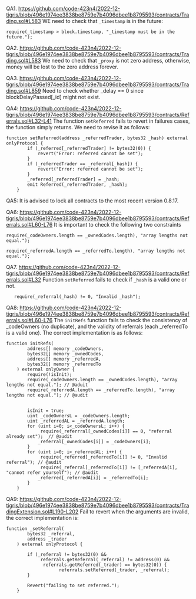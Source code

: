 QA1. https://github.com/code-423n4/2022-12-tigris/blob/496e1974ee3838be8759e7b4096dbee1b8795593/contracts/Trading.sol#L583
WE need to check that ``_timestamp`` is in the future:
``` 
require(_timestamp > block.timestamp, "_timestamp must be in the future.");
```

QA2. https://github.com/code-423n4/2022-12-tigris/blob/496e1974ee3838be8759e7b4096dbee1b8795593/contracts/Trading.sol#L583
We need to check that ``_proxy`` is not zero address, otherwise, money will be lost to the zero address forever. 

QA3. https://github.com/code-423n4/2022-12-tigris/blob/496e1974ee3838be8759e7b4096dbee1b8795593/contracts/Trading.sol#L859
Need to check whether _delay == 0 since blockDelayPassed[_id] might not exist.

QA4: https://github.com/code-423n4/2022-12-tigris/blob/496e1974ee3838be8759e7b4096dbee1b8795593/contracts/Referrals.sol#L32-L41
The function ``setReferred`` fails to revert in failures cases, the function simply returns. We need to revise it as follows:
```
function setReferred(address _referredTrader, bytes32 _hash) external onlyProtocol {
        if (_referred[_referredTrader] != bytes32(0)) {
            revert("Error: referred cannot be set");
        }
        if (_referredTrader == _referral[_hash]) {
            revert("Error: referred cannot be set");
        }
        _referred[_referredTrader] = _hash;
        emit Referred(_referredTrader, _hash);
    }
```
QA5: It is advised to lock all contracts to the most recent version 0.8.17.

QA6: https://github.com/code-423n4/2022-12-tigris/blob/496e1974ee3838be8759e7b4096dbee1b8795593/contracts/Referrals.sol#L60-L76
It is important to check the following two constraints
```
require(_codeOwners.length == _ownedCodes.length), "array lengths not equal.");

require(_referredA.length == _referredTo.length), "array lengths not equal.");

```

QA7. https://github.com/code-423n4/2022-12-tigris/blob/496e1974ee3838be8759e7b4096dbee1b8795593/contracts/Referrals.sol#L32
Function ``setReferred`` fails to check if ``_hash`` is a valid one or not.
```
   require(_referral(_hash) != 0, "Invalid _hash");
```

QA8: https://github.com/code-423n4/2022-12-tigris/blob/496e1974ee3838be8759e7b4096dbee1b8795593/contracts/Referrals.sol#L60-L76
The ``initRefs`` function fails to check the consistency of _codeOwners (no duplicate), and the validity of referrals (each _referredTo is a valid one). The correct implementation is as follows: 

```
function initRefs(
        address[] memory _codeOwners,
        bytes32[] memory _ownedCodes,
        address[] memory _referredA,
        bytes32[] memory _referredTo
    ) external onlyOwner {
        require(!isInit);
        require(_codeOwners.length == _ownedCodes.length), "array lengths not equal."); // @aduit
        require(_referredA.length == _referredTo.length), "array lengths not equal."); // @audit


        isInit = true;
        uint _codeOwnersL = _codeOwners.length;
        uint _referredAL = _referredA.length;
        for (uint i=0; i<_codeOwnersL; i++) {
             require(_referrral[_ownedCodes[i]] == 0, "referral already set");  // @audit
            _referral[_ownedCodes[i]] = _codeOwners[i];
        }
        for (uint i=0; i<_referredAL; i++) {
             require(_referred[_referredTo[i]] != 0, "Invalid referral"); // @audit
             require(_referral[_referredTo[i]] != [_referredA[i], "cannot refer yourself"); // @audit
            _referred[_referredA[i]] = _referredTo[i];
        }
    }
```

QA9: https://github.com/code-423n4/2022-12-tigris/blob/496e1974ee3838be8759e7b4096dbee1b8795593/contracts/TradingExtension.sol#L190-L202
Fail to revert when the arguments are invalid, the correct implementation is:
```
function _setReferral(
        bytes32 _referral,
        address _trader
    ) external onlyProtocol {
        
        if (_referral != bytes32(0) && 
             referrals.getReferral(_referral) != address(0) &&
              referrals.getReferred(_trader) == bytes32(0)) {
                    referrals.setReferred(_trader, _referral);
        }
 
        Revert("failing to set referred.");   
    }

```